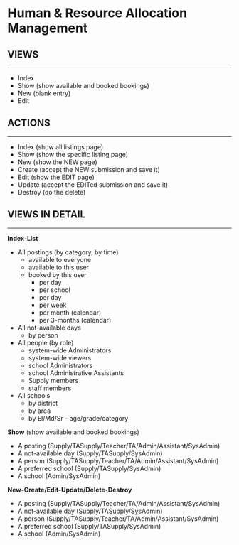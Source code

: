 # Human & Resource Allocation Management

## VIEWS
----
* Index
* Show (show available and booked bookings)
* New (blank entry)
* Edit



## ACTIONS
----
* Index (show all listings page)
* Show (show the specific listing page)
* New (show the NEW page)
* Create (accept the NEW submission and save it)
* Edit (show the EDIT page)
* Update (accept the EDITed submission and save it)
* Destroy (do the delete)




## VIEWS IN DETAIL
----
__Index-List__

* All postings (by category, by time)
  * available to everyone
  * available to this user
  * booked by this user
    * per day
    * per school
    * per day
    * per week
    * per month (calendar)
    * per 3-months (calendar)
* All not-available days
  * by person
* All people (by role)
  * system-wide Administrators
  * system-wide viewers
  * school Administrators
  * school Administrative Assistants
  * Supply members
  * staff members
* All schools
  * by district
  * by area
  * by El/Md/Sr - age/grade/category
  
__Show__ (show available and booked bookings)

* A posting (Supply/TASupply/Teacher/TA/Admin/Assistant/SysAdmin)
* A not-available day (Supply/TASupply/SysAdmin)
* A person (Supply/TASupply/Teacher/TA/Admin/Assistant/SysAdmin)
* A preferred school (Supply/TASupply/SysAdmin)
* A school (Admin/SysAdmin)  
  
__New-Create/Edit-Update/Delete-Destroy__

* A posting (Supply/TASupply/Teacher/TA/Admin/Assistant/SysAdmin)
* A not-available day (Supply/TASupply/SysAdmin)
* A person (Supply/TASupply/Teacher/TA/Admin/Assistant/SysAdmin)
* A preferred school (Supply/TASupply/SysAdmin)
* A school (Admin/SysAdmin)

